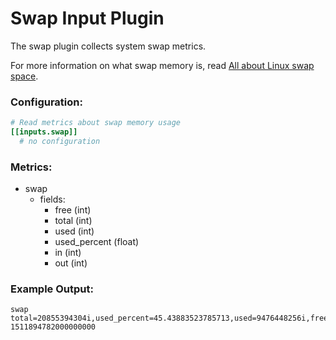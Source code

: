 # Swap Input Plugin

The swap plugin collects system swap metrics.

For more information on what swap memory is, read [All about Linux swap space](https://www.linux.com/news/all-about-linux-swap-space).

### Configuration:

```toml
# Read metrics about swap memory usage
[[inputs.swap]]
  # no configuration
```

### Metrics:

- swap
  - fields:
    - free (int)
    - total (int)
    - used (int)
    - used_percent (float)
    - in (int)
    - out (int)

### Example Output:

```
swap total=20855394304i,used_percent=45.43883523785713,used=9476448256i,free=1715331072i 1511894782000000000
```
